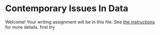# Contemporary Issues In Data

Welcome! Your writing assignment will be in this file.  See [the instructions](./instructions.md) for more details.
first try